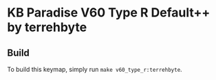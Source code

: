 KB Paradise V60 Type R Default++ by terrehbyte
======================

## Build
To build this keymap, simply run `make v60_type_r:terrehbyte`.

